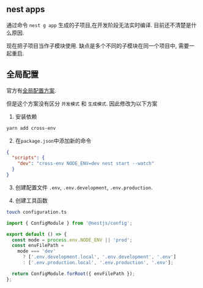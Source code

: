 ## nest apps

通过命令 `nest g app` 生成的子项目,在开发阶段无法实时编译. 目前还不清楚是什么原因.

现在把子项目当作子模块使用. 缺点是多个不同的子模块在同一个项目中, 需要一起重启.

## 全局配置

官方有[全局配置方案](https://docs.nestjs.com/techniques/configuration).

但是这个方案没有区分 `开发模式` 和 `生成模式`. 因此修改为以下方案

1. 安装依赖

```bash
yarn add cross-env
```

2. 在`package.json`中添加新的命令

```json
{
  "scripts": {
    "dev": "cross-env NODE_ENV=dev nest start --watch"
  }
}
```

3. 创建配置文件
   `.env`, `.env.development`, `.env.production`.

4. 创建工具函数

```bash
touch configuration.ts
```

```ts
import { ConfigModule } from '@nestjs/config';

export default () => {
  const mode = process.env.NODE_ENV || 'prod';
  const envFilePath =
    mode === 'dev'
      ? ['.env.development.local', '.env.development', '.env']
      : ['.env.production.local', '.env.production', '.env'];

  return ConfigModule.forRoot({ envFilePath });
};
```
